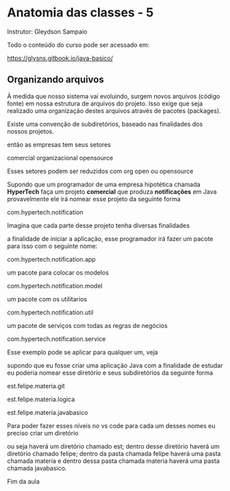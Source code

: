# Anatomia das classes - 5  

Instrutor: Gleydson Sampaio

Todo o conteúdo do curso pode ser acessado em:

https://glysns.gitbook.io/java-basico/

##  Organizando arquivos 

À medida que nosso sistema vai evoluindo, surgem novos arquivos (código fonte) em nossa estrutura de arquivos do projeto. Isso exige que seja realizado uma organização destes arquivos através de pacotes (packages).

Existe uma convenção de subdiretórios, baseado nas finalidades dos nossos projetos.

então as empresas tem seus setores

comercial 
organizacional 
opensource 

Esses setores podem ser reduzidos 
com
org 
open ou opensource 

Supondo que um programador de uma empresa hipotética chamada **HyperTech** faça um projeto **comercial** que produza **notificações** em Java provavelmente ele irá nomear esse projeto da seguinte forma 

com.hypertech.notification

Imagina que cada parte desse projeto tenha diversas finalidades 

a finalidade de iniciar a aplicação, esse programador irá fazer um pacote para isso com o seguinte nome:

com.hypertech.notification.app

um pacote para colocar os modelos

com.hypertech.notification.model

um pacote com os utilitarios

com.hypertech.notification.util

um pacote de serviços com todas as regras de negócios 

com.hypertech.notification.service

Esse exemplo pode se aplicar para qualquer um, veja

supondo que eu fosse criar uma aplicação Java com a finalidade de estudar eu poderia nomear esse diretório e seus subdiretórios da seguinte forma

est.felipe.materia.git

est.felipe.materia.logica

est.felipe.materia.javabasico

Para poder fazer esses níveis no vs code para cada um desses nomes eu preciso criar um diretório

ou seja haverá um diretório chamado est; dentro desse diretório haverá um diretório chamado felipe; dentro da pasta chamada felipe haverá uma pasta chamada materia e dentro dessa pasta chamada materia haverá uma pasta chamada javabasico.

Fim da aula
